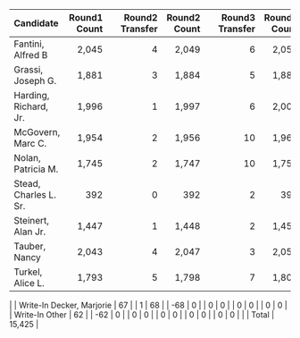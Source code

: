 |                 Candidate | Round1 Count |   | Round2 Transfer | Round2 Count |   | Round3 Transfer | Round3 Count |   | Round4 Transfer | Round4 Count |   | Round5 Transfer | Round5 Count |   | Round6 Transfer | Round6 Count |
|:--------------------------|-------------:|--:|----------------:|-------------:|--:|----------------:|-------------:|--:|----------------:|-------------:|--:|----------------:|-------------:|--:|----------------:|-------------:|
|         Fantini, Alfred B |        2,045 |   |               4 |        2,049 |   |               6 |        2,055 |   |              42 |        2,097 |   |              81 |        2,178 |   |              26 |        2,204 |
|         Grassi, Joseph G. |        1,881 |   |               3 |        1,884 |   |               5 |        1,889 |   |              20 |        1,909 |   |              94 |        2,003 |   |          -2,003 |            0 |
|     Harding, Richard, Jr. |        1,996 |   |               1 |        1,997 |   |               6 |        2,003 |   |             128 |        2,131 |   |              73 |        2,204 |   |               0 |        2,204 |
|         McGovern, Marc C. |        1,954 |   |               2 |        1,956 |   |              10 |        1,966 |   |              30 |        1,996 |   |             208 |        2,204 |   |               0 |        2,204 |
|        Nolan, Patricia M. |        1,745 |   |               2 |        1,747 |   |              10 |        1,757 |   |              14 |        1,771 |   |             251 |        2,022 |   |             182 |        2,204 |
|     Stead, Charles L. Sr. |          392 |   |               0 |          392 |   |               2 |          394 |   |            -394 |            0 |   |               0 |            0 |   |               0 |            0 |
|        Steinert, Alan Jr. |        1,447 |   |               1 |        1,448 |   |               2 |        1,450 |   |              47 |        1,497 |   |          -1,497 |            0 |   |               0 |            0 |
|             Tauber, Nancy |        2,043 |   |               4 |        2,047 |   |               3 |        2,050 |   |              26 |        2,076 |   |             128 |        2,204 |   |               0 |        2,204 |
|          Turkel, Alice L. |        1,793 |   |               5 |        1,798 |   |               7 |        1,805 |   |              29 |        1,834 |   |             335 |        2,169 |   |              35 |        2,204 |
|
| Write-In Decker, Marjorie |           67 |   |               1 |           68 |   |             -68 |            0 |   |               0 |            0 |   |               0 |            0 |   |               0 |            0 |
|            Write-In Other |           62 |   |             -62 |            0 |   |               0 |            0 |   |               0 |            0 |   |               0 |            0 |   |               0 |            0 |
|
|                     Total |       15,425 |
